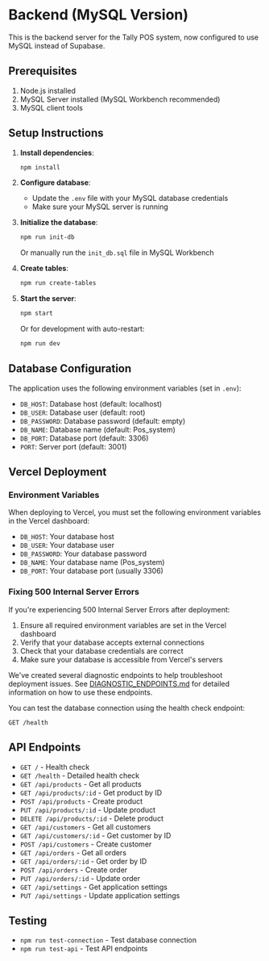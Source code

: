 # Backend (MySQL Version)

This is the backend server for the Tally POS system, now configured to use MySQL instead of Supabase.

## Prerequisites

1. Node.js installed
2. MySQL Server installed (MySQL Workbench recommended)
3. MySQL client tools

## Setup Instructions

1. **Install dependencies**:
   ```bash
   npm install
   ```

2. **Configure database**:
   - Update the `.env` file with your MySQL database credentials
   - Make sure your MySQL server is running

3. **Initialize the database**:
   ```bash
   npm run init-db
   ```
   Or manually run the `init_db.sql` file in MySQL Workbench

4. **Create tables**:
   ```bash
   npm run create-tables
   ```

5. **Start the server**:
   ```bash
   npm start
   ```
   Or for development with auto-restart:
   ```bash
   npm run dev
   ```

## Database Configuration

The application uses the following environment variables (set in `.env`):
- `DB_HOST`: Database host (default: localhost)
- `DB_USER`: Database user (default: root)
- `DB_PASSWORD`: Database password (default: empty)
- `DB_NAME`: Database name (default: Pos_system)
- `DB_PORT`: Database port (default: 3306)
- `PORT`: Server port (default: 3001)

## Vercel Deployment

### Environment Variables
When deploying to Vercel, you must set the following environment variables in the Vercel dashboard:
- `DB_HOST`: Your database host
- `DB_USER`: Your database user
- `DB_PASSWORD`: Your database password
- `DB_NAME`: Your database name (Pos_system)
- `DB_PORT`: Your database port (usually 3306)

### Fixing 500 Internal Server Errors
If you're experiencing 500 Internal Server Errors after deployment:

1. Ensure all required environment variables are set in the Vercel dashboard
2. Verify that your database accepts external connections
3. Check that your database credentials are correct
4. Make sure your database is accessible from Vercel's servers

We've created several diagnostic endpoints to help troubleshoot deployment issues. See [DIAGNOSTIC_ENDPOINTS.md](DIAGNOSTIC_ENDPOINTS.md) for detailed information on how to use these endpoints.

You can test the database connection using the health check endpoint:
```
GET /health
```

## API Endpoints

- `GET /` - Health check
- `GET /health` - Detailed health check
- `GET /api/products` - Get all products
- `GET /api/products/:id` - Get product by ID
- `POST /api/products` - Create product
- `PUT /api/products/:id` - Update product
- `DELETE /api/products/:id` - Delete product
- `GET /api/customers` - Get all customers
- `GET /api/customers/:id` - Get customer by ID
- `POST /api/customers` - Create customer
- `GET /api/orders` - Get all orders
- `GET /api/orders/:id` - Get order by ID
- `POST /api/orders` - Create order
- `PUT /api/orders/:id` - Update order
- `GET /api/settings` - Get application settings
- `PUT /api/settings` - Update application settings

## Testing

- `npm run test-connection` - Test database connection
- `npm run test-api` - Test API endpoints